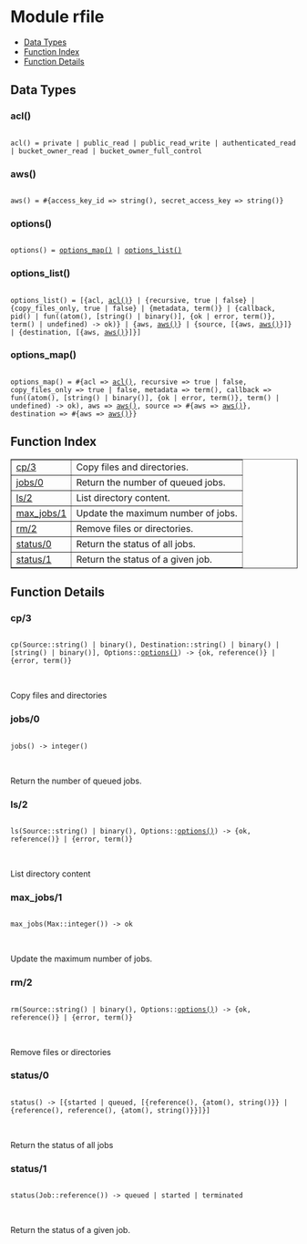 

# Module rfile #
* [Data Types](#types)
* [Function Index](#index)
* [Function Details](#functions)

<a name="types"></a>

## Data Types ##




### <a name="type-acl">acl()</a> ###


<pre><code>
acl() = private | public_read | public_read_write | authenticated_read | bucket_owner_read | bucket_owner_full_control
</code></pre>




### <a name="type-aws">aws()</a> ###


<pre><code>
aws() = #{access_key_id =&gt; string(), secret_access_key =&gt; string()}
</code></pre>




### <a name="type-options">options()</a> ###


<pre><code>
options() = <a href="#type-options_map">options_map()</a> | <a href="#type-options_list">options_list()</a>
</code></pre>




### <a name="type-options_list">options_list()</a> ###


<pre><code>
options_list() = [{acl, <a href="#type-acl">acl()</a>} | {recursive, true | false} | {copy_files_only, true | false} | {metadata, term()} | {callback, pid() | fun((atom(), [string() | binary()], {ok | error, term()}, term() | undefined) -&gt; ok)} | {aws, <a href="#type-aws">aws()</a>} | {source, [{aws, <a href="#type-aws">aws()</a>}]} | {destination, [{aws, <a href="#type-aws">aws()</a>}]}]
</code></pre>




### <a name="type-options_map">options_map()</a> ###


<pre><code>
options_map() = #{acl =&gt; <a href="#type-acl">acl()</a>, recursive =&gt; true | false, copy_files_only =&gt; true | false, metadata =&gt; term(), callback =&gt; fun((atom(), [string() | binary()], {ok | error, term()}, term() | undefined) -&gt; ok), aws =&gt; <a href="#type-aws">aws()</a>, source =&gt; #{aws =&gt; <a href="#type-aws">aws()</a>}, destination =&gt; #{aws =&gt; <a href="#type-aws">aws()</a>}}
</code></pre>

<a name="index"></a>

## Function Index ##


<table width="100%" border="1" cellspacing="0" cellpadding="2" summary="function index"><tr><td valign="top"><a href="#cp-3">cp/3</a></td><td>
Copy files and directories.</td></tr><tr><td valign="top"><a href="#jobs-0">jobs/0</a></td><td>
Return the number of queued jobs.</td></tr><tr><td valign="top"><a href="#ls-2">ls/2</a></td><td>
List directory content.</td></tr><tr><td valign="top"><a href="#max_jobs-1">max_jobs/1</a></td><td>
Update the maximum number of jobs.</td></tr><tr><td valign="top"><a href="#rm-2">rm/2</a></td><td>
Remove files or directories.</td></tr><tr><td valign="top"><a href="#status-0">status/0</a></td><td>
Return the status of all jobs.</td></tr><tr><td valign="top"><a href="#status-1">status/1</a></td><td>
Return the status of a given job.</td></tr></table>


<a name="functions"></a>

## Function Details ##

<a name="cp-3"></a>

### cp/3 ###

<pre><code>
cp(Source::string() | binary(), Destination::string() | binary() | [string() | binary()], Options::<a href="#type-options">options()</a>) -&gt; {ok, reference()} | {error, term()}
</code></pre>
<br />

Copy files and directories

<a name="jobs-0"></a>

### jobs/0 ###

<pre><code>
jobs() -&gt; integer()
</code></pre>
<br />

Return the number of queued jobs.

<a name="ls-2"></a>

### ls/2 ###

<pre><code>
ls(Source::string() | binary(), Options::<a href="#type-options">options()</a>) -&gt; {ok, reference()} | {error, term()}
</code></pre>
<br />

List directory content

<a name="max_jobs-1"></a>

### max_jobs/1 ###

<pre><code>
max_jobs(Max::integer()) -&gt; ok
</code></pre>
<br />

Update the maximum number of jobs.

<a name="rm-2"></a>

### rm/2 ###

<pre><code>
rm(Source::string() | binary(), Options::<a href="#type-options">options()</a>) -&gt; {ok, reference()} | {error, term()}
</code></pre>
<br />

Remove files or directories

<a name="status-0"></a>

### status/0 ###

<pre><code>
status() -&gt; [{started | queued, [{reference(), {atom(), string()}} | {reference(), reference(), {atom(), string()}}]}]
</code></pre>
<br />

Return the status of all jobs

<a name="status-1"></a>

### status/1 ###

<pre><code>
status(Job::reference()) -&gt; queued | started | terminated
</code></pre>
<br />

Return the status of a given job.

